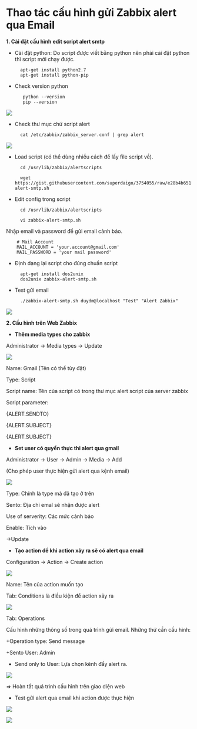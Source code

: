# Thao tác cấu hình gửi Zabbix alert qua Email #

**1. Cài đặt cấu hình edit script alert smtp**

- Cài đặt python: Do script được viết bằng python nên phải cài đặt python thì script mới chạy được.

		apt-get install python2.7
	   	apt-get install python-pip

- Check version python

		 python --version
		 pip --version

![](https://i.imgur.com/VnSQtX8.png)

* Check thư mục chứ script alert

		cat /etc/zabbix/zabbix_server.conf | grep alert

![](https://i.imgur.com/gJR98vx.png)

* Load script (có thể dùng nhiều cách để lấy file script về).

		cd /usr/lib/zabbix/alertscripts

		wget https://gist.githubusercontent.com/superdaigo/3754055/raw/e28b4b65110b790e4c3e4891ea36b39cd8fcf8e0/zabbix-alert-smtp.sh

* Edit config trong script

		cd /usr/lib/zabbix/alertscripts

		vi zabbix-alert-smtp.sh

Nhập email và password để gửi email cảnh báo.

		# Mail Account
		MAIL_ACCOUNT = 'your.account@gmail.com'
		MAIL_PASSWORD = 'your mail password'

* Định dạng lại script cho đúng chuẩn script

		apt-get install dos2unix
		dos2unix zabbix-alert-smtp.sh

* Test gửi email 

		./zabbix-alert-smtp.sh duydm@localhost "Test" "Alert Zabbix"

![](https://i.imgur.com/FO1uTrq.png)


**2. Cấu hình trên Web Zabbix**

* **Thêm media types cho zabbix**


Administrator -> Media types -> Update

![](https://i.imgur.com/pFrW9UK.png)


Name: Gmail (Tên có thể tùy đặt)

Type: Script

Script name: Tên của script có trong thư mục alert script của server zabbix

Script parameter:

{ALERT.SENDTO}

{ALERT.SUBJECT}

{ALERT.SUBJECT}

* **Set user có quyền thực thi alert qua gmail**

Administrator -> User -> Admin -> Media -> Add

(Cho phép user thực hiện gửi alert qua kệnh email)

![](https://i.imgur.com/idNYXre.png)

Type: Chính là type mà đã tạo ở trên

Sento: Địa chỉ emal sẽ nhận được alert

Use of serverity: Các mức cảnh bảo

Enable: Tích vào

->Update 

* **Tạo action để khi action xảy ra sẽ có alert qua email**

Configuration -> Action -> Create action

![](https://i.imgur.com/5soREq4.png)

Name: Tên của action muốn tạo

Tab: Conditions là điều kiện để action xảy ra

![](https://i.imgur.com/vOoHqFD.png)

Tab: Operations

Cấu hình những thông số trong quá trình gửi email. Những thứ cần cấu hình:

+Operation type: Send message

+Sento User: Admin

+ Send only to User: Lựa chọn kênh đẩy alert ra.

![](https://i.imgur.com/dFABRu1.png)

=> Hoàn tất quá trình cấu hình trên giao diện web

* Test gửi alert qua email khi action được thực hiện

![](https://i.imgur.com/m7F0dco.png)

![](https://i.imgur.com/6OniXXq.png)